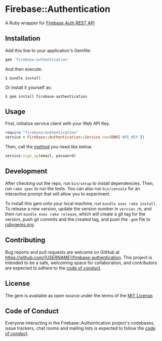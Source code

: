 # Firebase::Authentication

A Ruby wrapper for [Firebase Auth REST API](https://firebase.google.com/docs/reference/rest/auth)

## Installation

Add this line to your application's Gemfile:

```ruby
gem 'firebase-authentication'
```

And then execute:

    $ bundle install

Or install it yourself as:

    $ gem install firebase-authentication

## Usage

First, initialize service client with your Web API Key.<br>

```ruby
require "firebase/authentication"
service = Firebase::Authentication::Service.new(ENV['API_KEY'])
```

Then, call the [method](https://github.com/shuntagami/firebase-authentication/blob/main/lib/firebase/authentication/service.rb) you need like below.<br>

```ruby
service.sign_up(email, password)
```

## Development

After checking out the repo, run `bin/setup` to install dependencies. Then, run `rake spec` to run the tests. You can also run `bin/console` for an interactive prompt that will allow you to experiment.

To install this gem onto your local machine, run `bundle exec rake install`. To release a new version, update the version number in `version.rb`, and then run `bundle exec rake release`, which will create a git tag for the version, push git commits and the created tag, and push the `.gem` file to [rubygems.org](https://rubygems.org).

## Contributing

Bug reports and pull requests are welcome on GitHub at https://github.com/[USERNAME]/firebase-authentication. This project is intended to be a safe, welcoming space for collaboration, and contributors are expected to adhere to the [code of conduct](https://github.com/[USERNAME]/firebase-authentication/blob/main/CODE_OF_CONDUCT.md).

## License

The gem is available as open source under the terms of the [MIT License](https://opensource.org/licenses/MIT).

## Code of Conduct

Everyone interacting in the Firebase::Authentication project's codebases, issue trackers, chat rooms and mailing lists is expected to follow the [code of conduct](https://github.com/[USERNAME]/firebase-authentication/blob/main/CODE_OF_CONDUCT.md).
